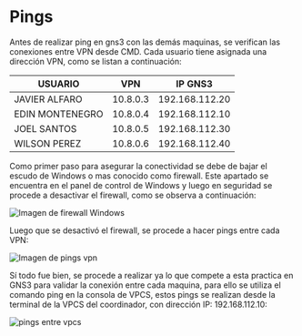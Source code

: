 # Pings

Antes de realizar ping en gns3 con las demás maquinas, se verifican las conexiones entre VPN desde CMD. Cada usuario tiene asignada una dirección VPN, como se listan a continuación:

| USUARIO         | VPN      | IP GNS3        |
| --------------- | -------- | -------------- |
| JAVIER ALFARO   | 10.8.0.3 | 192.168.112.20 |
| EDIN MONTENEGRO | 10.8.0.4 | 192.168.112.10 |
| JOEL SANTOS     | 10.8.0.5 | 192.168.112.30 |
| WILSON PEREZ    | 10.8.0.6 | 192.168.112.40 |

Como primer paso para asegurar la conectividad se debe de bajar el escudo de Windows o mas conocido como firewall. Este apartado se encuentra en el panel de control de Windows y luego en seguridad se procede a desactivar el firewall, como se observa a continuación:



![Imagen de firewall Windows](https://github.com/Jodyannre/redes1_practica1_g12/blob/feature/edin/configuraciones/images/firewall.png)

Luego que se desactivó el firewall, se procede a hacer pings entre cada VPN:

![Imagen de pings vpn](https://github.com/Jodyannre/redes1_practica1_g12/blob/feature/edin/configuraciones/images/pingvpn.png)

Sí todo fue bien, se procede a realizar ya lo que compete a esta practica en GNS3 para validar la conexión entre cada maquina, para ello se utiliza el comando ping en la consola de VPCS, estos pings se realizan desde la terminal de la VPCS del coordinador, con dirección IP: 192.168.112.10:

![pings entre vpcs](https://github.com/Jodyannre/redes1_practica1_g12/blob/feature/edin/configuraciones/images/pingsvpcs.png)